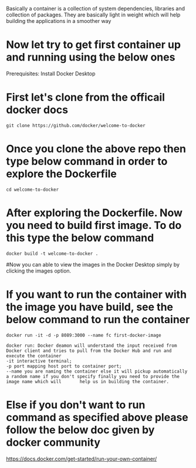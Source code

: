 Basically a container is a collection of system dependencies, libraries and collection of packages.
They are basically light in weight which will help building the applications in a smoother way

# Now let try to get first container up and running using the below ones
  Prerequisites: Install Docker Desktop

# First let's clone from the officail docker docs
    git clone https://github.com/docker/welcome-to-docker

# Once you clone the above repo then type below command in order to explore the Dockerfile
    cd welcome-to-docker

# After exploring the Dockerfile. Now you need to build first image. To do this type the below command
    docker build -t welcome-to-docker .

#Now you can able to view the images in the Docker Desktop simply by clicking the images option.

# If you want to run the container with the image you have build, see the below command to run the container
    docker run -it -d -p 8089:3000 --name fc first-docker-image
    
    docker run: Docker deamon will understand the input received from Docker client and tries to pull from the Docker Hub and run and execute the container
    -it interactive terminal; 
    -p port mapping host port to container port; 
    --name you are naming the container else it will pickup automatically a random name if you don't specify finally you need to provide the image name which will       help us in building the container.

# Else if you don't want to run command as specified above please follow the below doc given by docker community
  https://docs.docker.com/get-started/run-your-own-container/

  
  
    
  
